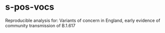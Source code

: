 # s-pos-vocs
Reproducible analysis for: Variants of concern in England, early evidence of community transmission of B.1.617
